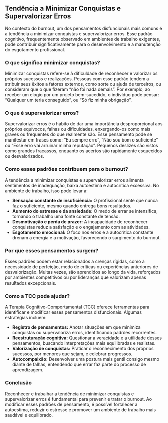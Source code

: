 
## Tendência a Minimizar Conquistas e Supervalorizar Erros

No contexto do burnout, um dos pensamentos disfuncionais mais comuns é a tendência a minimizar conquistas e supervalorizar erros. Esse padrão cognitivo, frequentemente observado em ambientes de trabalho exigentes, pode contribuir significativamente para o desenvolvimento e a manutenção do esgotamento profissional.

### O que significa minimizar conquistas?

Minimizar conquistas refere-se à dificuldade de reconhecer e valorizar os próprios sucessos e realizações. Pessoas com esse padrão tendem a atribuir seus êxitos a fatores externos, como sorte ou ajuda de terceiros, ou consideram que o que fizeram “não foi nada demais”. Por exemplo, ao receber um elogio por um projeto bem-sucedido, o indivíduo pode pensar: “Qualquer um teria conseguido”, ou “Só fiz minha obrigação”.

### O que é supervalorizar erros?

Supervalorizar erros é o hábito de dar uma importância desproporcional aos próprios equívocos, falhas ou dificuldades, enxergando-os como mais graves ou frequentes do que realmente são. Esse pensamento pode se manifestar em frases como: “Eu sempre erro”, “Não sou bom o suficiente” ou “Esse erro vai arruinar minha reputação”. Pequenos deslizes são vistos como grandes fracassos, enquanto os acertos são rapidamente esquecidos ou desvalorizados.

### Como esses padrões contribuem para o burnout?

A tendência a minimizar conquistas e supervalorizar erros alimenta sentimentos de inadequação, baixa autoestima e autocrítica excessiva. No ambiente de trabalho, isso pode levar a:

- **Sensação constante de insuficiência:** O profissional sente que nunca faz o suficiente, mesmo quando entrega bons resultados.
- **Aumento do estresse e da ansiedade:** O medo de errar se intensifica, tornando o trabalho uma fonte constante de tensão.
- **Desmotivação e perda de prazer:** A incapacidade de reconhecer conquistas reduz a satisfação e o engajamento com as atividades.
- **Esgotamento emocional:** O foco nos erros e a autocrítica constante drenam a energia e a motivação, favorecendo o surgimento do burnout.

### Por que esses pensamentos surgem?

Esses padrões podem estar relacionados a crenças rígidas, como a necessidade de perfeição, medo de críticas ou experiências anteriores de desvalorização. Muitas vezes, são aprendidos ao longo da vida, reforçados por ambientes competitivos ou por lideranças que valorizam apenas resultados excepcionais.

### Como a TCC pode ajudar?

A Terapia Cognitivo-Comportamental (TCC) oferece ferramentas para identificar e modificar esses pensamentos disfuncionais. Algumas estratégias incluem:

- **Registro de pensamentos:** Anotar situações em que minimiza conquistas ou supervaloriza erros, identificando padrões recorrentes.
- **Reestruturação cognitiva:** Questionar a veracidade e a utilidade desses pensamentos, buscando interpretações mais equilibradas e realistas.
- **Valorização de conquistas:** Praticar o reconhecimento dos próprios sucessos, por menores que sejam, e celebrar progressos.
- **Autocompaixão:** Desenvolver uma postura mais gentil consigo mesmo diante de falhas, entendendo que errar faz parte do processo de aprendizagem.

### Conclusão

Reconhecer e trabalhar a tendência de minimizar conquistas e supervalorizar erros é fundamental para prevenir e tratar o burnout. Ao modificar esses padrões de pensamento, é possível fortalecer a autoestima, reduzir o estresse e promover um ambiente de trabalho mais saudável e equilibrado.
```
